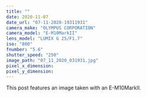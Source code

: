 ```yaml
---
title: ""
date: 2020-11-07
date_url: "07-11-2020-19311931"
camera_make: "OLYMPUS CORPORATION"
camera_model: "E-M10MarkII"
lens_model: "LUMIX G 25/F1.7"
iso: "800"
fnumber: "5.6"
shutter_speed: "250"
image_path: "07_11_2020_031931.jpg"
pixel_x_dimension: 
pixel_y_dimension: 
---
```


This post features an image taken with an E-M10MarkII.